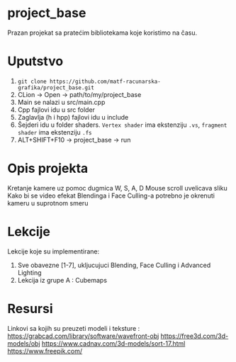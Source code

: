 # project_base
Prazan projekat sa pratećim bibliotekama koje koristimo na času. 

# Uputstvo
1. `git clone https://github.com/matf-racunarska-grafika/project_base.git`
2. CLion -> Open -> path/to/my/project_base
3. Main se nalazi u src/main.cpp
4. Cpp fajlovi idu u src folder
5. Zaglavlja (h i hpp) fajlovi idu u include
6. Šejderi idu u folder shaders. `Vertex shader` ima ekstenziju `.vs`, `fragment shader` ima ekstenziju `.fs`
7. ALT+SHIFT+F10 -> project_base -> run

# Opis projekta
Kretanje kamere uz pomoc dugmica W, S, A, D
Mouse scroll uvelicava sliku
Kako bi se video efekat Blendinga i Face Culling-a potrebno je okrenuti kameru u suprotnom smeru
# Lekcije
Lekcije koje su implementirane:
1. Sve obavezne [1-7], ukljucujuci Blending, Face Culling i Advanced Lighting
2. Lekcija iz grupe A : Cubemaps
# Resursi
Linkovi sa kojih su preuzeti modeli i teksture : https://grabcad.com/library/software/wavefront-obj
                                                 https://free3d.com/3d-models/obj
                                                 https://www.cadnav.com/3d-models/sort-17.html
                                                 https://www.freepik.com/
                                                

 
